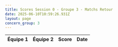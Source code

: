 ```yaml
---
title: Scores Session 0 - Groupe 3 - Matchs Retour
date: 2025-06-10T10:59:26.931Z
layout: page
concern_group: 3
---
```




| Équipe 1 | Équipe 2 | Score | Date |
|----------|----------|-------|------|

